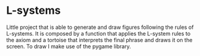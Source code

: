 # L-systems

Little project that is able to generate and draw figures following the rules of L-systems. It is composed by a function that applies the L-system rules to the axiom and a tortoise that interprets the final phrase and draws it on the screen. To draw I make use of the pygame library.
